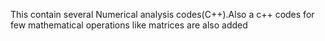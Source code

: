 This contain several Numerical analysis codes(C++).Also a c++ codes for few mathematical operations like matrices are also added
